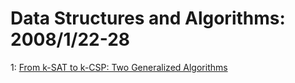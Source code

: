 # Data Structures and Algorithms: 2008/1/22-28  
1: [From k-SAT to k-CSP: Two Generalized Algorithms](https://doi.org/10.48550/arXiv.0801.3147)  